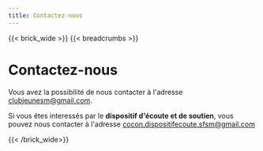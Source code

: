 ```yaml
---
title: Contactez-nous
---
```


{{< brick_wide >}}
{{< breadcrumbs >}}




# Contactez-nous

Vous avez la possibilité de nous contacter à l'adresse clubjeunesm@gmail.com. 

Si vous êtes interessés par le **dispositif d'écoute et de soutien**, vous pouvez nous contacter à l'adresse  cocon.dispositifecoute.sfsm@gmail.com
<!--{{/*< brick_contact >*/}}

<!-- /orem ipsum dolor sit amet consectetur adipisicing elit. Corporis illum nesciunt commodi vel nisi ut alias excepturi ipsum, totam, labore tempora, odit ex iste tempore sed.-->



{{< /brick_wide>}}
<!--{{*< /brick_contact >*}}
{{/*<brick_map>*/}}
